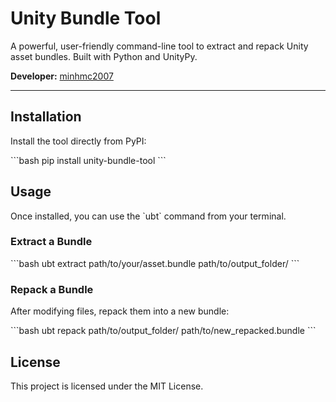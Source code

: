 # Unity Bundle Tool

A powerful, user-friendly command-line tool to extract and repack Unity asset bundles. Built with Python and UnityPy.

**Developer:** [minhmc2007](https://github.com/minhmc2007)

---

## Installation

Install the tool directly from PyPI:

\`\`\`bash
pip install unity-bundle-tool
\`\`\`

## Usage

Once installed, you can use the \`ubt\` command from your terminal.

### Extract a Bundle

\`\`\`bash
ubt extract path/to/your/asset.bundle path/to/output_folder/
\`\`\`

### Repack a Bundle

After modifying files, repack them into a new bundle:

\`\`\`bash
ubt repack path/to/output_folder/ path/to/new_repacked.bundle
\`\`\`

## License

This project is licensed under the MIT License.
